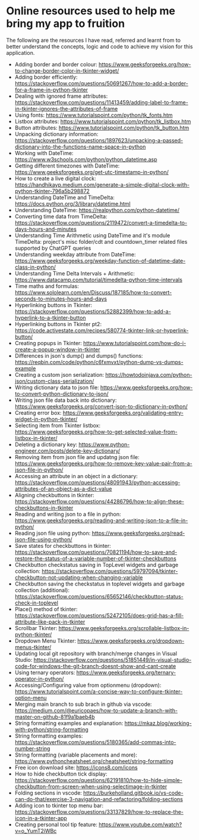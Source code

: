 # Online resources used to help me bring my app to fruition
The following are the resources I have read, referred and learnt from to better understand the concepts, logic and code to achieve my vision for this application.

- Adding border and border colour: https://www.geeksforgeeks.org/how-to-change-border-color-in-tkinter-widget/
- Adding border efficiently: https://stackoverflow.com/questions/50691267/how-to-add-a-border-for-a-frame-in-python-tkinter
- Dealing with ignored frame attributes: https://stackoverflow.com/questions/11413459/adding-label-to-frame-in-tkinter-ignores-the-attributes-of-frame
- Using fonts: https://www.tutorialspoint.com/python/tk_fonts.htm
- Listbox attributes: https://www.tutorialspoint.com/python/tk_listbox.htm
- Button attributes: https://www.tutorialspoint.com/python/tk_button.htm
- Unpacking dictionary information: https://stackoverflow.com/questions/1897623/unpacking-a-passed-dictionary-into-the-functions-name-space-in-python
- Working with DateTime: https://www.w3schools.com/python/python_datetime.asp
- Getting different timezones with DateTime: https://www.geeksforgeeks.org/get-utc-timestamp-in-python/
- How to create a live digital clock: https://handhikayp.medium.com/generate-a-simple-digital-clock-with-python-tkinter-796a5b298872
- Understanding DateTime and TimeDelta: https://docs.python.org/3/library/datetime.html
- Understanding DateTime: https://realpython.com/python-datetime/
- Converting time data from TimeDelta: https://stackoverflow.com/questions/2119472/convert-a-timedelta-to-days-hours-and-minutes
- Understanding Time Arithmetic using DateTime and it's module TimeDelta: project's misc folder/cdt and countdown_timer related files supported by ChatGPT queries
- Understanding weekday attribute from DateTime: https://www.geeksforgeeks.org/weekday-function-of-datetime-date-class-in-python/
- Understanding Time Delta Intervals + Arithmetic: https://www.datacamp.com/tutorial/timedelta-python-time-intervals
- Time maths and formulas: https://www.sololearn.com/en/Discuss/187185/how-to-convert-seconds-to-minutes-hours-and-days
- Hyperlinking buttons in Tkinter: https://stackoverflow.com/questions/52882399/how-to-add-a-hyperlink-to-a-tkinter-button
- Hyperlinking buttons in Tkinter pt2: https://code.activestate.com/recipes/580774-tkinter-link-or-hyperlink-button/
- Creating popups in Tkinter: https://www.tutorialspoint.com/how-do-i-create-a-popup-window-in-tkinter
- Differences in json's dump() and dumps() functions: https://reqbin.com/code/python/c6fxmvxt/python-dump-vs-dumps-example
- Creating a custom json serialization: https://howtodoinjava.com/python-json/custom-class-serialization/
- Writing dictionary data to json file: https://www.geeksforgeeks.org/how-to-convert-python-dictionary-to-json/
- Writing json file data back into dictionary: https://www.geeksforgeeks.org/convert-json-to-dictionary-in-python/
- Creating error box: https://www.geeksforgeeks.org/validating-entry-widget-in-python-tkinter/
- Selecting item from Tkinter listbox: https://www.geeksforgeeks.org/how-to-get-selected-value-from-listbox-in-tkinter/
- Deleting a dictionary key: https://www.python-engineer.com/posts/delete-key-dictionary/
- Removing item from json file and updatng json file: https://www.geeksforgeeks.org/how-to-remove-key-value-pair-from-a-json-file-in-python/
- Accessing an attribute in an object in a dictionary: https://stackoverflow.com/questions/48091943/python-accessing-attributes-of-an-object-as-a-dict-value
- Aligning checkbuttons in tkinter: https://stackoverflow.com/questions/44286796/how-to-align-these-checkbuttons-in-tkinter
- Reading and writing json to a file in python: https://www.geeksforgeeks.org/reading-and-writing-json-to-a-file-in-python/
- Reading json file using python: https://www.geeksforgeeks.org/read-json-file-using-python/
- Save states for checkbuttons in tkinter: https://stackoverflow.com/questions/70821194/how-to-save-and-restore-the-status-of-a-variable-number-of-tkinter-checkbuttons
- Checkbutton checkstatus saving in TopLevel widgets and garbage collection: https://stackoverflow.com/questions/59797094/tkinter-checkbutton-not-updating-when-changing-variable
- Checkbutton saving the checkstatus in toplevel widgets and garbage collection (additional): https://stackoverflow.com/questions/65652146/checkbutton-status-check-in-toplevel
- Place() method of tkinter: https://stackoverflow.com/questions/52472105/does-grid-has-a-fill-attribute-like-pack-in-tkinter
- Scrollbar Tkinter: https://www.geeksforgeeks.org/scrollable-listbox-in-python-tkinter/
- Dropdown Menu Tkinter: https://www.geeksforgeeks.org/dropdown-menus-tkinter/
- Updating local git repository with branch/merge changes in Visual Studio: https://stackoverflow.com/questions/51851449/in-visual-studio-code-for-windows-the-git-branch-doesnt-show-and-cant-create
- Using ternary operators: https://www.geeksforgeeks.org/ternary-operator-in-python/
- Accessing/Configuring value from optionmenu (dropdown): https://www.tutorialspoint.com/a-concise-way-to-configure-tkinter-option-menu
- Merging main branch to sub brach in github via vscode: https://medium.com/@euricopaes/how-to-update-a-branch-with-master-on-github-81f9a1baeb4b
- String formatting examples and explanation: https://mkaz.blog/working-with-python/string-formatting
- String formatting examples: https://stackoverflow.com/questions/5180365/add-commas-into-number-string
- String formatting (variable placements and more): https://www.pythoncheatsheet.org/cheatsheet/string-formatting
- Free icon download site: https://icons8.com/icons
- How to hide checkbutton tick display: https://stackoverflow.com/questions/62191810/how-to-hide-simple-checkbutton-from-screen-when-using-selectimage-in-tkinter
- Folding sections in vscode: https://burkeholland.gitbook.io/vs-code-can-do-that/exercise-3-navigation-and-refactoring/folding-sections
- Adding icon to tkinter top menu bar: https://stackoverflow.com/questions/33137829/how-to-replace-the-icon-in-a-tkinter-app
- Creating personal tool tip feature: https://www.youtube.com/watch?v=o_YumT2iWBc